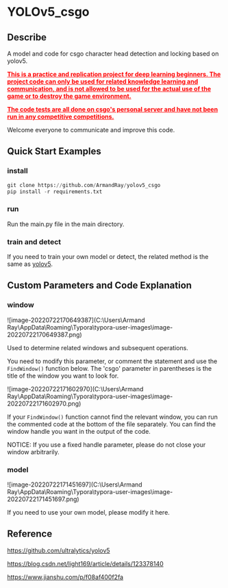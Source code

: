# YOLOv5_csgo

## Describe

A model and code for csgo character head detection and locking based on yolov5.

<font color='red'><u>**This is a practice and replication project for deep learning beginners. The project code can only be used for related knowledge learning and communication, and is not allowed to be used for the actual use of the game or to destroy the game environment.**</u></font>

<font color='red'><u>**The code tests are all done on csgo's personal server and have not been run in any competitive competitions.**</u></font>

Welcome everyone to communicate and improve this code.

## Quick Start Examples

### install

```python
git clone https://github.com/ArmandRay/yolov5_csgo
pip install -r requirements.txt
```

### run

Run the main.py file in the main directory.

### train and detect

If you need to train your own model or detect, the related method is the same as [yolov5](https://github.com/ultralytics/yolov5).

## Custom Parameters and Code Explanation

### window

![image-20220722170649387](C:\Users\Armand Ray\AppData\Roaming\Typora\typora-user-images\image-20220722170649387.png)

Used to determine related windows and subsequent operations.

 You need to modify this parameter, or comment the statement and use the `FindWindow()` function below. The 'csgo' parameter in parentheses is the title of the window you want to look for.

![image-20220722171602970](C:\Users\Armand Ray\AppData\Roaming\Typora\typora-user-images\image-20220722171602970.png)

If your `FindWindow()` function cannot find the relevant window, you can run the commented code at the bottom of the file separately. You can find the window handle you want in the output of the code.

NOTICE: If you use a fixed handle parameter, please do not close your window arbitrarily.

### model

![image-20220722171451697](C:\Users\Armand Ray\AppData\Roaming\Typora\typora-user-images\image-20220722171451697.png)

If you need to use your own model, please modify it here.

## Reference

https://github.com/ultralytics/yolov5

https://blog.csdn.net/light169/article/details/123378140

https://www.jianshu.com/p/f08af400f2fa